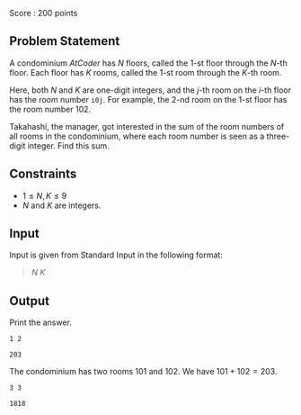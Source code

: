 Score : $200$ points

## Problem Statement

A condominium *AtCoder* has $N$ floors, called the $1$-st floor through the $N$-th floor.
Each floor has $K$ rooms, called the $1$-st room through the $K$-th room.

Here, both $N$ and $K$ are one-digit integers, and the $j$-th room on the $i$-th floor has the room number `i0j`.
For example, the $2$-nd room on the $1$-st floor has the room number $102$.

Takahashi, the manager, got interested in the sum of the room numbers of all rooms in the condominium, where each room number is seen as a three-digit integer.
Find this sum.

## Constraints

- $1 \leq N,K \leq 9$
- $N$ and $K$ are integers.

## Input

Input is given from Standard Input in the following format:

> $N$ $K$

## Output

Print the answer.

```input1
1 2
```

```output1
203
```

The condominium has two rooms $101$ and $102$.
We have $101+102=203$.

```input2
3 3
```

```output2
1818
```